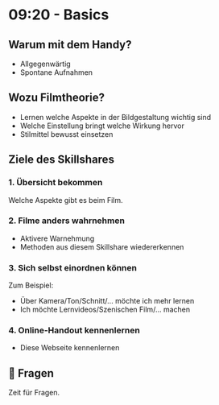 # 09:20 - Basics

## Warum mit dem Handy?

- Allgegenwärtig
- Spontane Aufnahmen 

## Wozu Filmtheorie?

- Lernen welche Aspekte in der Bildgestaltung wichtig sind
- Welche Einstellung bringt welche Wirkung hervor
- Stilmittel bewusst einsetzen

## Ziele des Skillshares

### 1. Übersicht bekommen
Welche Aspekte gibt es beim Film.

### 2. Filme anders wahrnehmen

- Aktivere Warnehmung 
- Methoden aus diesem Skillshare wiedererkennen

### 3. Sich selbst einordnen können

Zum Beispiel:

- Über Kamera/Ton/Schnitt/... möchte ich mehr lernen
- Ich möchte Lernvideos/Szenischen Film/... machen


### 4. Online-Handout kennenlernen
- Diese Webseite kennenlernen

## :speech_balloon: Fragen
Zeit für Fragen.
